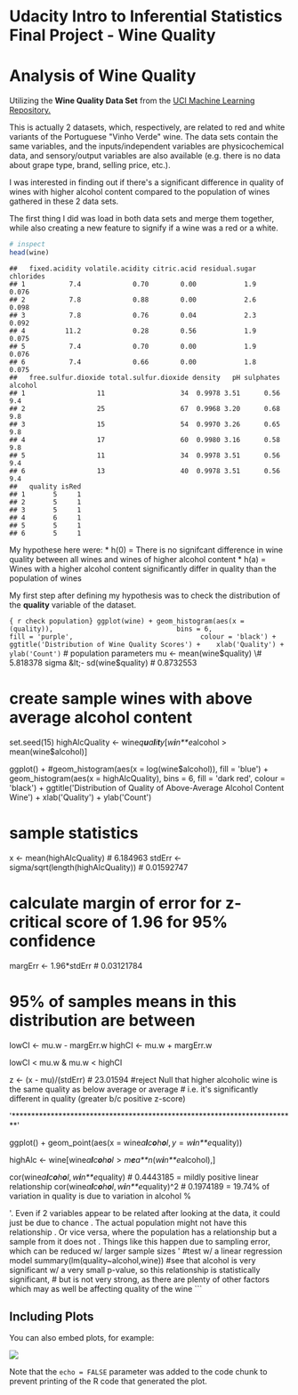 Udacity Intro to Inferential Statistics Final Project - Wine Quality
================

Analysis of Wine Quality
========================

Utilizing the **Wine Quality Data Set** from the [UCI Machine Learning Repository.](https://archive.ics.uci.edu/ml/datasets/Wine+Quality)

This is actually 2 datasets, which, respectively, are related to red and white variants of the Portuguese "Vinho Verde" wine. The data sets contain the same variables, and the inputs/independent variables are physicochemical data, and sensory/output variables are also available (e.g. there is no data about grape type, brand, selling price, etc.).

I was interested in finding out if there's a significant difference in quality of wines with higher alcohol content compared to the population of wines gathered in these 2 data sets.

The first thing I did was load in both data sets and merge them together, while also creating a new feature to signify if a wine was a red or a white.

``` r
# inspect
head(wine)
```

    ##   fixed.acidity volatile.acidity citric.acid residual.sugar chlorides
    ## 1           7.4             0.70        0.00            1.9     0.076
    ## 2           7.8             0.88        0.00            2.6     0.098
    ## 3           7.8             0.76        0.04            2.3     0.092
    ## 4          11.2             0.28        0.56            1.9     0.075
    ## 5           7.4             0.70        0.00            1.9     0.076
    ## 6           7.4             0.66        0.00            1.8     0.075
    ##   free.sulfur.dioxide total.sulfur.dioxide density   pH sulphates alcohol
    ## 1                  11                   34  0.9978 3.51      0.56     9.4
    ## 2                  25                   67  0.9968 3.20      0.68     9.8
    ## 3                  15                   54  0.9970 3.26      0.65     9.8
    ## 4                  17                   60  0.9980 3.16      0.58     9.8
    ## 5                  11                   34  0.9978 3.51      0.56     9.4
    ## 6                  13                   40  0.9978 3.51      0.56     9.4
    ##   quality isRed
    ## 1       5     1
    ## 2       5     1
    ## 3       5     1
    ## 4       6     1
    ## 5       5     1
    ## 6       5     1

My hypothese here were: \* h(0) = There is no signifcant difference in wine quality between all wines and wines of higher alcohol content \* h(a) = Wines with a higher alcohol content significantly differ in quality than the population of wines

My first step after defining my hypothesis was to check the distribution of the **quality** variable of the dataset.

`{ r check population} ggplot(wine) + geom_histogram(aes(x = (quality)),                               bins = 6,                               fill = 'purple',                                colour = 'black') +    ggtitle('Distribution of Wine Quality Scores') +    xlab('Quality') +    ylab('Count')` \# population parameters mu &lt;- mean(wine$quality) \# 5.818378 sigma &lt;- sd(wine$quality) \# 0.8732553

create sample wines with above average alcohol content
======================================================

set.seed(15) highAlcQuality &lt;- wine*q**u**a**l**i**t**y*\[*w**i**n**e*alcohol &gt; mean(wine$alcohol)\]

ggplot() + \#geom\_histogram(aes(x = log(wine$alcohol)), fill = 'blue') + geom\_histogram(aes(x = highAlcQuality), bins = 6, fill = 'dark red', colour = 'black') + ggtitle('Distribution of Quality of Above-Average Alcohol Content Wine') + xlab('Quality') + ylab('Count')

sample statistics
=================

x &lt;- mean(highAlcQuality) \# 6.184963 stdErr &lt;- sigma/sqrt(length(highAlcQuality)) \# 0.01592747

calculate margin of error for z-critical score of 1.96 for 95% confidence
=========================================================================

margErr &lt;- 1.96\*stdErr \# 0.03121784

95% of samples means in this distribution are between
=====================================================

lowCI &lt;- mu.w - margErr.w highCI &lt;- mu.w + margErr.w

lowCI &lt; mu.w & mu.w &lt; highCI

z &lt;- (x - mu)/(stdErr) \# 23.01594 \#reject Null that higher alcoholic wine is the same quality as below average or average \# i.e. it's significantly different in quality (greater b/c positive z-score)

'\*\*\*\*\*\*\*\*\*\*\*\*\*\*\*\*\*\*\*\*\*\*\*\*\*\*\*\*\*\*\*\*\*\*\*\*\*\*\*\*\*\*\*\*\*\*\*\*\*\*\*\*\*\*\*\*\*\*\*\*\*\*\*\*\*\*\*\*\*\*\*\*\*'

ggplot() + geom\_point(aes(x = wine*a**l**c**o**h**o**l*, *y* = *w**i**n**e*quality))

highAlc &lt;- wine\[wine*a**l**c**o**h**o**l* &gt; *m**e**a**n*(*w**i**n**e*alcohol),\]

cor(wine*a**l**c**o**h**o**l*, *w**i**n**e*quality) \# 0.4443185 = mildly positive linear relationship cor(wine*a**l**c**o**h**o**l*, *w**i**n**e*quality)^2 \# 0.1974189 = 19.74% of variation in quality is due to variation in alcohol %

'. Even if 2 variables appear to be related after looking at the data, it could just be due to chance . The actual population might not have this relationship . Or vice versa, where the population has a relationship but a sample from it does not . Things like this happen due to sampling error, which can be reduced w/ larger sample sizes ' \#test w/ a linear regression model summary(lm(quality~alcohol,wine)) \#see that alcohol is very significant w/ a very small p-value, so this relationship is statistically significant, \# but is not very strong, as there are plenty of other factors which may as well be affecting quality of the wine \`\`\`

Including Plots
---------------

You can also embed plots, for example:

![](finalMarkdown_files/figure-markdown_github-ascii_identifiers/pressure-1.png)

Note that the `echo = FALSE` parameter was added to the code chunk to prevent printing of the R code that generated the plot.
